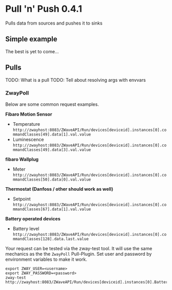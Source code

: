 # Pull 'n' Push 0.4.1

Pulls data from sources and pushes it to sinks

## Simple example

The best is yet to come...

## Pulls

TODO: What is a pull
TODO: Tell about resolving args with envvars

### ZwayPoll

Below are some common request examples.

**Fibaro Motion Sensor**
* Temperature `http://zwayhost:8083/ZWaveAPI/Run/devices[deviceid].instances[0].commandClasses[49].data[1].val.value`
* Luminescence `http://zwayhost:8083/ZWaveAPI/Run/devices[deviceid].instances[0].commandClasses[49].data[3].val.value`

**fibaro Wallplug**
* Meter `http://zwayhost:8083/ZWaveAPI/Run/devices[deviceid].instances[0].commandClasses[50].data[0].val.value`

**Thermostat (Danfoss / other should work as well)**
* Setpoint `http://zwayhost:8083/ZWaveAPI/Run/devices[deviceid].instances[0].commandClasses[67].data[1].val.value`

**Battery operated devices**
* Battery level `http://zwayhost:8083/ZWaveAPI/Run/devices[deviceid].instances[0].commandClasses[128].data.last.value`

Your request can be tested via the zway-test tool. It will use the same mechanics as the the `ZwayPoll` Pull-Plugin.
Set user and password by environment variables to make it work.

    export ZWAY_USER=<username>
    export ZWAY_PASSWORD=<password>
    zway-test http://zwayhost:8083/ZWaveAPI/Run/devices[deviceid].instances[0].Battery.data.last.value